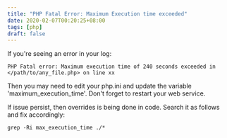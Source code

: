 ```yaml
---
title: "PHP Fatal Error: Maximum Execution time exceeded"
date: 2020-02-07T00:20:25+08:00
tags: [php]
draft: false
---
```


If you're seeing an error in your log:

```
PHP Fatal error: Maximum execution time of 240 seconds exceeded in </path/to/any_file.php> on line xx
```

Then you may need to edit your php.ini and update the variable 'maximum_execution_time'. Don't forget to restart your web service.

If issue persist, then overrides is being done in code. Search it as follows and fix accordingly:

```
grep -Ri max_execution_time ./*
```
